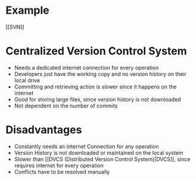 # Example 
[[SVN]]

# Centralized Version Control System

- Needs a dedicated internet connection for every operation
- Developers just have the working copy and no version history on their local drive
- Committing and retrieving action is slower since it happens on the internet
- Good for storing large files, since version history is not downloaded
- Not dependent on the number of commits

# Disadvantages

- Constantly needs an Internet Connection for any operation
- Version History is not downloaded or maintained on the local system
- Slower than [[DVCS (Distributed Version Control System)|DVCS]], since requires internet for every operation 
- Conflicts have to be resolved manually

